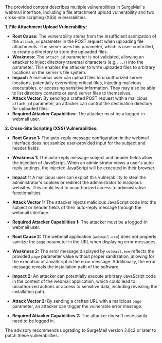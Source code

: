 The provided content describes multiple vulnerabilities in SurgeMail's webmail interface, including a file attachment upload vulnerability and two cross-site scripting (XSS) vulnerabilities.

**1. File Attachment Upload Vulnerability:**

*   **Root Cause:** The vulnerability stems from the insufficient sanitization of the `attach_id` parameter in the POST request when uploading file attachments. The server uses this parameter, which is user-controlled, to create a directory to store the uploaded files.
*   **Weakness:** The `attach_id` parameter is not validated, allowing an attacker to inject directory traversal characters (e.g., `../`) into the parameter. This enables the attacker to write uploaded files to arbitrary locations on the server's file system.
*  **Impact:** A malicious user can upload files to unauthorized server locations, potentially overwriting critical files, injecting malicious executables, or accessing sensitive information. They may also be able to list directory contents or send server files to themselves.
*   **Attack Vector:** By sending a crafted POST request with a malicious `attach_id` parameter, an attacker can control the destination directory for uploaded files.
*   **Required Attacker Capabilities:** The attacker must be a logged-in webmail user.

**2. Cross-Site Scripting (XSS) Vulnerabilities:**

*   **Root Cause 1:** The auto-reply message configuration in the webmail interface does not sanitize user-provided input for the subject and header fields.
*   **Weakness 1:** The auto-reply message subject and header fields allow the injection of JavaScript. When an administrator views a user's auto-reply settings, the injected JavaScript will be executed in their browser.
*   **Impact 1:** A malicious user can exploit this vulnerability to steal the administrator's cookies or redirect the administrator to malicious websites. This could lead to unauthorized access to administrative functionalities.
*  **Attack Vector 1:** The attacker injects malicious JavaScript code into the subject or header fields of their auto-reply message through the webmail interface.
*  **Required Attacker Capabilities 1:** The attacker must be a logged-in webmail user.

*   **Root Cause 2:** The webmail application (`webmail.exe`) does not properly sanitize the `page` parameter in the URL when displaying error messages.
*   **Weakness 2:**  The error message displayed by `webmail.exe` reflects the provided `page` parameter value without proper sanitization, allowing for the execution of JavaScript in the error message. Additionally, the error message reveals the installation path of the software.
*   **Impact 2:** An attacker can potentially execute arbitrary JavaScript code in the context of the webmail application, which could lead to unauthorized actions or access to sensitive data, including revealing the installation path.
*   **Attack Vector 2:** By sending a crafted URL with a malicious `page` parameter, an attacker can trigger the vulnerable error message.
*   **Required Attacker Capabilities 2:** The attacker doesn't necessarily need to be logged in.

The advisory recommends upgrading to SurgeMail version 3.0c2 or later to patch these vulnerabilities.